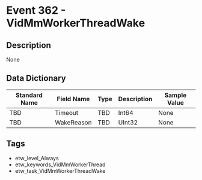 # Event 362 - VidMmWorkerThreadWake

## Description
None

## Data Dictionary
|Standard Name|Field Name|Type|Description|Sample Value|
|---|---|---|---|---|
|TBD|Timeout|TBD|Int64|None|None|
|TBD|WakeReason|TBD|UInt32|None|None|

## Tags
* etw_level_Always
* etw_keywords_VidMmWorkerThread
* etw_task_VidMmWorkerThreadWake